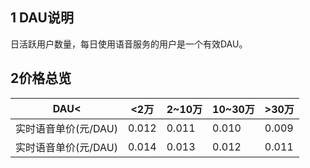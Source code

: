 ## 1 DAU说明
日活跃用户数量，每日使用语音服务的用户是一个有效DAU。    
## 2价格总览

| DAU< | <2万  | 2~10万  | 10~30万  | >30万  |
|--|--|--|--|--|
| 实时语音单价(元/DAU) | 0.012 |   0.011 |  0.010 |  0.009 |
| 实时语音单价(元/DAU) | 0.014 |   0.013 |  0.012 |  0.011 |
